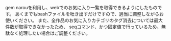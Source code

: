gem narouを利用し、webでのお気に入り一覧を取得できるようにしたものです。
あくまでもbashファイルを吐き出すだけですので、適当に調整しながらお使いください。
また、全作品のお気に入りカテゴリのタグ消去については最大件数が取得できなかったため、
seqコマンド、かつ固定値で行っているため、無駄なく処理したい場合はご調整ください。

